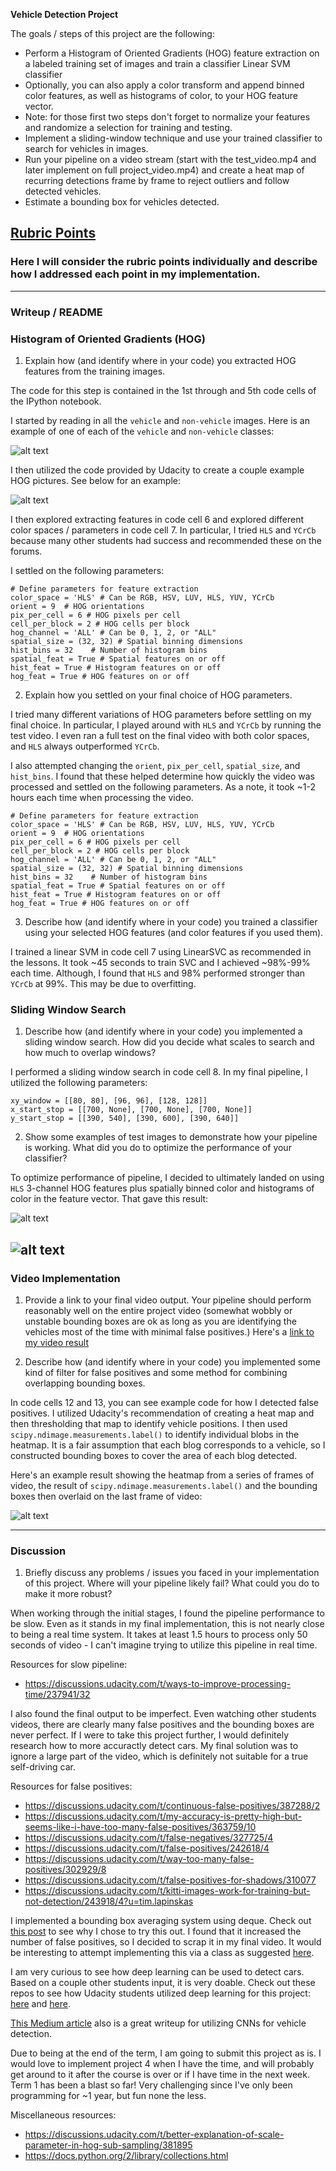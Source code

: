 **Vehicle Detection Project**

The goals / steps of this project are the following:

* Perform a Histogram of Oriented Gradients (HOG) feature extraction on a labeled training set of images and train a classifier Linear SVM classifier
* Optionally, you can also apply a color transform and append binned color features, as well as histograms of color, to your HOG feature vector. 
* Note: for those first two steps don't forget to normalize your features and randomize a selection for training and testing.
* Implement a sliding-window technique and use your trained classifier to search for vehicles in images.
* Run your pipeline on a video stream (start with the test_video.mp4 and later implement on full project_video.mp4) and create a heat map of recurring detections frame by frame to reject outliers and follow detected vehicles.
* Estimate a bounding box for vehicles detected.

## [Rubric Points](https://review.udacity.com/#!/rubrics/513/view)
### Here I will consider the rubric points individually and describe how I addressed each point in my implementation.  

---
### Writeup / README

### Histogram of Oriented Gradients (HOG)

1. Explain how (and identify where in your code) you extracted HOG features from the training images.

The code for this step is contained in the 1st through and 5th code cells of the IPython notebook.

I started by reading in all the `vehicle` and `non-vehicle` images.  Here is an example of one of each of the `vehicle` and `non-vehicle` classes:

![alt text](https://github.com/tlapinsk/CarND-Vehicle-Detection/blob/master/example_images/car_noncar.png?raw=true "Car and Non-Car")

I then utilized the code provided by Udacity to create a couple example HOG pictures. See below for an example:

![alt text](https://github.com/tlapinsk/CarND-Vehicle-Detection/blob/master/example_images/HOG.png?raw=true "HOG")

I then explored extracting features in code cell 6 and explored different color spaces / parameters in code cell 7. In particular, I tried `HLS` and `YCrCb` because many other students had success and recommended these on the forums. 

I settled on the following parameters:

	# Define parameters for feature extraction
	color_space = 'HLS' # Can be RGB, HSV, LUV, HLS, YUV, YCrCb
	orient = 9  # HOG orientations
	pix_per_cell = 6 # HOG pixels per cell
	cell_per_block = 2 # HOG cells per block
	hog_channel = 'ALL' # Can be 0, 1, 2, or "ALL"
	spatial_size = (32, 32) # Spatial binning dimensions
	hist_bins = 32    # Number of histogram bins
	spatial_feat = True # Spatial features on or off
	hist_feat = True # Histogram features on or off
	hog_feat = True # HOG features on or off

2. Explain how you settled on your final choice of HOG parameters.

I tried many different variations of HOG parameters before settling on my final choice. In particular, I played around with `HLS` and `YCrCb` by running the test video. I even ran a full test on the final video with both color spaces, and `HLS` always outperformed `YCrCb`.

I also attempted changing the `orient`, `pix_per_cell`, `spatial_size`, and `hist_bins`. I found that these helped determine how quickly the video was processed and settled on the following parameters. As a note, it took ~1-2 hours each time when processing the video.

	# Define parameters for feature extraction
	color_space = 'HLS' # Can be RGB, HSV, LUV, HLS, YUV, YCrCb
	orient = 9  # HOG orientations
	pix_per_cell = 6 # HOG pixels per cell
	cell_per_block = 2 # HOG cells per block
	hog_channel = 'ALL' # Can be 0, 1, 2, or "ALL"
	spatial_size = (32, 32) # Spatial binning dimensions
	hist_bins = 32    # Number of histogram bins
	spatial_feat = True # Spatial features on or off
	hist_feat = True # Histogram features on or off
	hog_feat = True # HOG features on or off

3. Describe how (and identify where in your code) you trained a classifier using your selected HOG features (and color features if you used them).

I trained a linear SVM in code cell 7 using LinearSVC as recommended in the lessons. It took ~45 seconds to train SVC and I achieved ~98%-99% each time. Although, I found that `HLS` and 98% performed stronger than `YCrCb` at 99%. This may be due to overfitting.

### Sliding Window Search

1. Describe how (and identify where in your code) you implemented a sliding window search.  How did you decide what scales to search and how much to overlap windows?

I performed a sliding window search in code cell 8. In my final pipeline, I utilized the following parameters:

	xy_window = [[80, 80], [96, 96], [128, 128]]
	x_start_stop = [[700, None], [700, None], [700, None]]
	y_start_stop = [[390, 540], [390, 600], [390, 640]]

2. Show some examples of test images to demonstrate how your pipeline is working.  What did you do to optimize the performance of your classifier?

To optimize performance of pipeline, I decided to ultimately landed on using `HLS` 3-channel HOG features plus spatially binned color and histograms of color in the feature vector. That gave this result:

![alt text](https://github.com/tlapinsk/CarND-Vehicle-Detection/blob/master/example_images/classify.png?raw=true "Example 1")

![alt text](https://github.com/tlapinsk/CarND-Vehicle-Detection/blob/master/example_images/classify2.png?raw=true "Example 2")
---

### Video Implementation

1. Provide a link to your final video output.  Your pipeline should perform reasonably well on the entire project video (somewhat wobbly or unstable bounding boxes are ok as long as you are identifying the vehicles most of the time with minimal false positives.)
Here's a [link to my video result](./project_video_output.mp4)


2. Describe how (and identify where in your code) you implemented some kind of filter for false positives and some method for combining overlapping bounding boxes.

In code cells 12 and 13, you can see example code for how I detected false positives. I utilized Udacity's recommendation of creating a heat map and then thresholding that map to identify vehicle positions. I then used `scipy.ndimage.measurements.label()` to identify individual blobs in the heatmap. It is a fair assumption that each blog corresponds to a vehicle, so I constructed bounding boxes to cover the area of each blog detected.

Here's an example result showing the heatmap from a series of frames of video, the result of `scipy.ndimage.measurements.label()` and the bounding boxes then overlaid on the last frame of video:

![alt text](https://github.com/tlapinsk/CarND-Vehicle-Detection/blob/master/example_images/heatmap2.png?raw=true "Heatmap")

---

### Discussion

1. Briefly discuss any problems / issues you faced in your implementation of this project.  Where will your pipeline likely fail?  What could you do to make it more robust?

When working through the initial stages, I found the pipeline performance to be slow. Even as it stands in my final implementation, this is not nearly close to being a real time system. It takes at least 1.5 hours to process only 50 seconds of video - I can't imagine trying to utilize this pipeline in real time. 

Resources for slow pipeline:
- https://discussions.udacity.com/t/ways-to-improve-processing-time/237941/32

I also found the final output to be imperfect. Even watching other students videos, there are clearly many false positives and the bounding boxes are never perfect. If I were to take this project further, I would definitely research how to more accuractly detect cars. My final solution was to ignore a large part of the video, which is definitely not suitable for a true self-driving car.

Resources for false positives:
- https://discussions.udacity.com/t/continuous-false-positives/387288/2
- https://discussions.udacity.com/t/my-accuracy-is-pretty-high-but-seems-like-i-have-too-many-false-positives/363759/10
- https://discussions.udacity.com/t/false-negatives/327725/4
- https://discussions.udacity.com/t/false-positives/242618/4
- https://discussions.udacity.com/t/way-too-many-false-positives/302929/8
- https://discussions.udacity.com/t/false-positives-for-shadows/310077
- https://discussions.udacity.com/t/kitti-images-work-for-training-but-not-detection/243918/4?u=tim.lapinskas

I implemented a bounding box averaging system using deque. Check out [this post](https://discussions.udacity.com/t/wobbly-box-during-video-detection/231487/20?u=tim.lapinskas) to see why I chose to try this out. I found that it increased the number of false positives, so I decided to scrap it in my final video. It would be interesting to attempt implementing this via a class as suggested [here](https://discussions.udacity.com/t/wobbly-box-during-video-detection/231487/4?u=tim.lapinskas).

I am very curious to see how deep learning can be used to detect cars. Based on a couple other students input, it is very doable. Check out these repos to see how Udacity students utilized deep learning for this project: [here](https://github.com/xslittlegrass/CarND-Vehicle-Detection/blob/master/vehicle%20detection.ipynb) and [here](https://github.com/subodh-malgonde/vehicle-detection/blob/master/Vehicle_Detection.ipynb).

[This Medium article](https://medium.com/towards-data-science/vehicle-detection-and-tracking-44b851d70508) also is a great writeup for utilizing CNNs for vehicle detection.

Due to being at the end of the term, I am going to submit this project as is. I would love to implement project 4 when I have the time, and will probably get around to it after the course is over or if I have time in the next week. Term 1 has been a blast so far! Very challenging since I've only been programming for ~1 year, but fun none the less.

Miscellaneous resources:
- https://discussions.udacity.com/t/better-explanation-of-scale-parameter-in-hog-sub-sampling/381895
- https://docs.python.org/2/library/collections.html